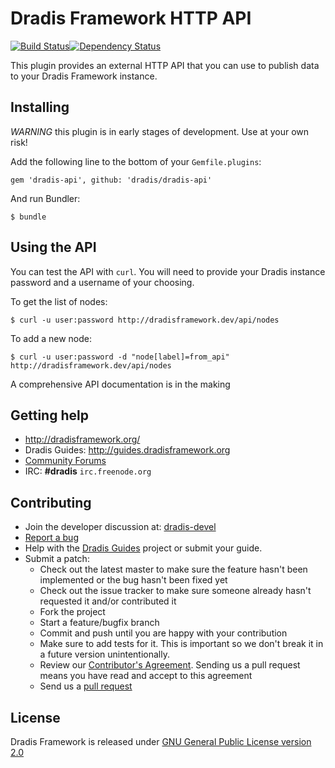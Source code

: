 Dradis Framework HTTP API
=========================

[![Build Status](https://secure.travis-ci.org/dradis/dradis-api.png)][travis][![Dependency Status](https://gemnasium.com/dradis/dradis-api.png)][gemnasium]

[travis]: https://secure.travis-ci.org/dradis/dradis-api
[gemnasium]: https://gemnasium.com/dradis/dradis-api

This plugin provides an external HTTP API that you can use to publish data to your Dradis Framework instance.

Installing
----------

*WARNING* this plugin is in early stages of development. Use at your own risk!

Add the following line to the bottom of your `Gemfile.plugins`:

```
gem 'dradis-api', github: 'dradis/dradis-api'
```

And run Bundler:

```
$ bundle
```

Using the API
-------------
You can test the API with `curl`. You will need to provide your Dradis instance password and a username of your choosing.

To get the list of nodes:
```
$ curl -u user:password http://dradisframework.dev/api/nodes
```

To add a new node:
```
$ curl -u user:password -d "node[label]=from_api" http://dradisframework.dev/api/nodes
```

A comprehensive API documentation is in the making

Getting help
------------
* http://dradisframework.org/
* Dradis Guides: http://guides.dradisframework.org
* [Community Forums](http://dradisframework.org/community/)
* IRC: **#dradis** `irc.freenode.org`


Contributing
------------

* Join the developer discussion at: [dradis-devel](https://lists.sourceforge.net/mailman/listinfo/dradis-devel)
* [Report a bug](https://github.com/dradis/dradis-api/issues)
* Help with the [Dradis Guides](https://github.com/dradis/dradisguides) project or submit your guide.
* Submit a patch:
  * Check out the latest master to make sure the feature hasn't been implemented or the bug hasn't been fixed yet
  * Check out the issue tracker to make sure someone already hasn't requested it and/or contributed it
  * Fork the project
  * Start a feature/bugfix branch
  * Commit and push until you are happy with your contribution
  * Make sure to add tests for it. This is important so we don't break it in a future version unintentionally.
  * Review our [Contributor's Agreement](https://github.com/dradis/dradisframework/wiki/Contributor%27s-agreement). Sending us a pull request means you have read and accept to this agreement
  * Send us a [pull request](http://help.github.com/pull-requests/)


License
-------

Dradis Framework is released under [GNU General Public License version 2.0](http://www.gnu.org/licenses/old-licenses/gpl-2.0.html)
